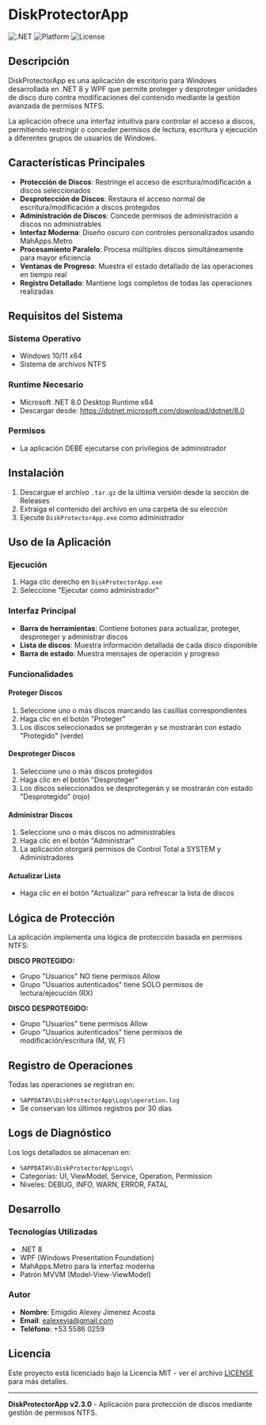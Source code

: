 # DiskProtectorApp

![.NET](https://img.shields.io/badge/.NET-8.0-blue)
![Platform](https://img.shields.io/badge/Platform-Windows-blue)
![License](https://img.shields.io/badge/License-MIT-green)

## Descripción

DiskProtectorApp es una aplicación de escritorio para Windows desarrollada en .NET 8 y WPF que permite proteger y desproteger unidades de disco duro contra modificaciones del contenido mediante la gestión avanzada de permisos NTFS.

La aplicación ofrece una interfaz intuitiva para controlar el acceso a discos, permitiendo restringir o conceder permisos de lectura, escritura y ejecución a diferentes grupos de usuarios de Windows.

## Características Principales

- **Protección de Discos**: Restringe el acceso de escritura/modificación a discos seleccionados
- **Desprotección de Discos**: Restaura el acceso normal de escritura/modificación a discos protegidos
- **Administración de Discos**: Concede permisos de administración a discos no administrables
- **Interfaz Moderna**: Diseño oscuro con controles personalizados usando MahApps.Metro
- **Procesamiento Paralelo**: Procesa múltiples discos simultáneamente para mayor eficiencia
- **Ventanas de Progreso**: Muestra el estado detallado de las operaciones en tiempo real
- **Registro Detallado**: Mantiene logs completos de todas las operaciones realizadas

## Requisitos del Sistema

### Sistema Operativo
- Windows 10/11 x64
- Sistema de archivos NTFS

### Runtime Necesario
- Microsoft .NET 8.0 Desktop Runtime x64
- Descargar desde: https://dotnet.microsoft.com/download/dotnet/8.0

### Permisos
- La aplicación DEBE ejecutarse con privilegios de administrador

## Instalación

1. Descargue el archivo `.tar.gz` de la última versión desde la sección de Releases
2. Extraiga el contenido del archivo en una carpeta de su elección
3. Ejecute `DiskProtectorApp.exe` como administrador

## Uso de la Aplicación

### Ejecución
1. Haga clic derecho en `DiskProtectorApp.exe`
2. Seleccione "Ejecutar como administrador"

### Interfaz Principal
- **Barra de herramientas**: Contiene botones para actualizar, proteger, desproteger y administrar discos
- **Lista de discos**: Muestra información detallada de cada disco disponible
- **Barra de estado**: Muestra mensajes de operación y progreso

### Funcionalidades

#### Proteger Discos
1. Seleccione uno o más discos marcando las casillas correspondientes
2. Haga clic en el botón "Proteger"
3. Los discos seleccionados se protegerán y se mostrarán con estado "Protegido" (verde)

#### Desproteger Discos
1. Seleccione uno o más discos protegidos
2. Haga clic en el botón "Desproteger"
3. Los discos seleccionados se desprotegerán y se mostrarán con estado "Desprotegido" (rojo)

#### Administrar Discos
1. Seleccione uno o más discos no administrables
2. Haga clic en el botón "Administrar"
3. La aplicación otorgará permisos de Control Total a SYSTEM y Administradores

#### Actualizar Lista
- Haga clic en el botón "Actualizar" para refrescar la lista de discos

## Lógica de Protección

La aplicación implementa una lógica de protección basada en permisos NTFS:

**DISCO PROTEGIDO:**
- Grupo "Usuarios" NO tiene permisos Allow
- Grupo "Usuarios autenticados" tiene SOLO permisos de lectura/ejecución (RX)

**DISCO DESPROTEGIDO:**
- Grupo "Usuarios" tiene permisos Allow
- Grupo "Usuarios autenticados" tiene permisos de modificación/escritura (M, W, F)

## Registro de Operaciones

Todas las operaciones se registran en:
- `%APPDATA%\DiskProtectorApp\Logs\operation.log`
- Se conservan los últimos registros por 30 días

## Logs de Diagnóstico

Los logs detallados se almacenan en:
- `%APPDATA%\DiskProtectorApp\Logs\`
- Categorías: UI, ViewModel, Service, Operation, Permission
- Niveles: DEBUG, INFO, WARN, ERROR, FATAL

## Desarrollo

### Tecnologías Utilizadas
- .NET 8
- WPF (Windows Presentation Foundation)
- MahApps.Metro para la interfaz moderna
- Patrón MVVM (Model-View-ViewModel)

### Autor
- **Nombre**: Emigdio Alexey Jimenez Acosta
- **Email**: ealexeyja@gmail.com
- **Teléfono**: +53 5586 0259

## Licencia

Este proyecto está licenciado bajo la Licencia MIT - ver el archivo [LICENSE](LICENSE) para más detalles.

---

**DiskProtectorApp v2.3.0** - Aplicación para protección de discos mediante gestión de permisos NTFS.

